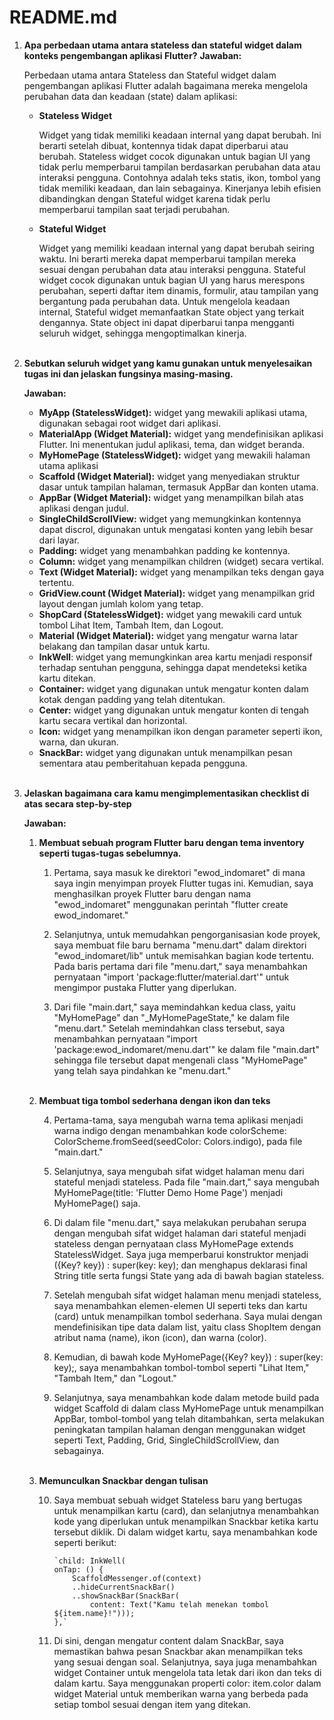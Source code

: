<h1>README.md</h1>


1. **Apa perbedaan utama antara stateless dan stateful widget dalam konteks pengembangan aplikasi Flutter?**
    **Jawaban:**

    Perbedaan utama antara Stateless dan Stateful widget dalam pengembangan aplikasi Flutter adalah bagaimana mereka mengelola perubahan data dan keadaan (state) dalam aplikasi:

    * **Stateless Widget**

        Widget yang tidak memiliki keadaan internal yang dapat berubah. Ini berarti setelah dibuat, kontennya tidak dapat diperbarui atau berubah. Stateless widget cocok digunakan untuk bagian UI yang tidak perlu memperbarui tampilan berdasarkan perubahan data atau interaksi pengguna. Contohnya adalah teks statis, ikon, tombol yang tidak memiliki keadaan, dan lain sebagainya. Kinerjanya lebih efisien dibandingkan dengan Stateful widget karena tidak perlu memperbarui tampilan saat terjadi perubahan.
        
    * **Stateful Widget**

        Widget yang memiliki keadaan internal yang dapat berubah seiring waktu. Ini berarti mereka dapat memperbarui tampilan mereka sesuai dengan perubahan data atau interaksi pengguna. Stateful widget cocok digunakan untuk bagian UI yang harus merespons perubahan, seperti daftar item dinamis, formulir, atau tampilan yang bergantung pada perubahan data. Untuk mengelola keadaan internal, Stateful widget memanfaatkan State object yang terkait dengannya. State object ini dapat diperbarui tanpa mengganti seluruh widget, sehingga mengoptimalkan kinerja.<br><br>

2. **Sebutkan seluruh widget yang kamu gunakan untuk menyelesaikan tugas ini dan jelaskan fungsinya masing-masing.**

    **Jawaban:**

    * **MyApp (StatelessWidget):** widget yang mewakili aplikasi utama, digunakan sebagai root widget dari aplikasi.
    * **MaterialApp (Widget Material):** widget yang mendefinisikan aplikasi Flutter. Ini menentukan judul aplikasi, tema, dan widget beranda.
    * **MyHomePage (StatelessWidget):** widget yang mewakili halaman utama aplikasi
    * **Scaffold (Widget Material):** widget yang menyediakan struktur dasar untuk tampilan halaman, termasuk AppBar dan konten utama.
    * **AppBar (Widget Material):** widget yang menampilkan bilah atas aplikasi dengan judul.
    * **SingleChildScrollView:** widget yang memungkinkan kontennya dapat discrol, digunakan untuk mengatasi konten yang lebih besar dari layar.
    * **Padding:** widget yang menambahkan padding ke kontennya.
    * **Column:** widget yang menampilkan children (widget) secara vertikal.
    * **Text (Widget Material):** widget yang menampilkan teks dengan gaya tertentu.
    * **GridView.count (Widget Material):** widget yang menampilkan grid layout dengan jumlah kolom yang tetap.
    * **ShopCard (StatelessWidget):** widget yang mewakili card untuk tombol Lihat Item, Tambah Item, dan Logout.
    * **Material (Widget Material):** widget yang mengatur warna latar belakang dan tampilan dasar untuk kartu.
    * **InkWell**: widget yang memungkinkan area kartu menjadi responsif terhadap sentuhan pengguna, sehingga dapat mendeteksi ketika kartu ditekan.
    * **Container:** widget yang digunakan untuk mengatur konten dalam kotak dengan padding yang telah ditentukan.
    * **Center:** widget yang digunakan untuk mengatur konten di tengah kartu secara vertikal dan horizontal.
    * **Icon:** widget yang menampilkan ikon dengan parameter seperti ikon, warna, dan ukuran.
    * **SnackBar:** widget yang digunakan untuk menampilkan pesan sementara atau pemberitahuan kepada pengguna.<br><br>

3. **Jelaskan bagaimana cara kamu mengimplementasikan checklist di atas secara step-by-step**

    **Jawaban:**

    1. **Membuat sebuah program Flutter baru dengan tema inventory seperti tugas-tugas sebelumnya.**
        1. Pertama, saya masuk ke direktori "ewod_indomaret" di mana saya ingin menyimpan proyek Flutter tugas ini. Kemudian, saya menghasilkan proyek Flutter baru dengan nama "ewod_indomaret" menggunakan perintah "flutter create ewod_indomaret."

        2. Selanjutnya, untuk memudahkan pengorganisasian kode proyek, saya membuat file baru bernama "menu.dart" dalam direktori "ewod_indomaret/lib" untuk memisahkan bagian kode tertentu. Pada baris pertama dari file "menu.dart," saya menambahkan pernyataan "import 'package:flutter/material.dart'" untuk mengimpor pustaka Flutter yang diperlukan.

        3. Dari file "main.dart," saya memindahkan kedua class, yaitu "MyHomePage" dan "_MyHomePageState," ke dalam file "menu.dart." Setelah memindahkan class tersebut, saya menambahkan pernyataan "import 'package:ewod_indomaret/menu.dart'" ke dalam file "main.dart" sehingga file tersebut dapat mengenali class "MyHomePage" yang telah saya pindahkan ke "menu.dart."<br><br>

    2. **Membuat tiga tombol sederhana dengan ikon dan teks**

        4. Pertama-tama, saya mengubah warna tema aplikasi menjadi warna indigo dengan menambahkan kode colorScheme: ColorScheme.fromSeed(seedColor: Colors.indigo), pada file "main.dart."

        5. Selanjutnya, saya mengubah sifat widget halaman menu dari stateful menjadi stateless. Pada file "main.dart," saya mengubah MyHomePage(title: 'Flutter Demo Home Page') menjadi MyHomePage() saja.

        6. Di dalam file "menu.dart," saya melakukan perubahan serupa dengan mengubah sifat widget halaman dari stateful menjadi stateless dengan pernyataan class MyHomePage extends StatelessWidget. Saya juga memperbarui konstruktor menjadi ({Key? key}) : super(key: key); dan menghapus deklarasi final String title serta fungsi State yang ada di bawah bagian stateless.

        7. Setelah mengubah sifat widget halaman menu menjadi stateless, saya menambahkan elemen-elemen UI seperti teks dan kartu (card) untuk menampilkan tombol sederhana. Saya mulai dengan mendefinisikan tipe data dalam list, yaitu class ShopItem dengan atribut nama (name), ikon (icon), dan warna (color).

        8. Kemudian, di bawah kode MyHomePage({Key? key}) : super(key: key);, saya menambahkan tombol-tombol seperti "Lihat Item," "Tambah Item," dan "Logout."

        9. Selanjutnya, saya menambahkan kode dalam metode build pada widget Scaffold di dalam class MyHomePage untuk menampilkan AppBar, tombol-tombol yang telah ditambahkan, serta melakukan peningkatan tampilan halaman dengan menggunakan widget seperti Text, Padding, Grid, SingleChildScrollView, dan sebagainya.<br><br>
        
    3. **Memunculkan Snackbar dengan tulisan**
    
        10. Saya membuat sebuah widget Stateless baru yang bertugas untuk menampilkan kartu (card), dan selanjutnya menambahkan kode yang diperlukan untuk menampilkan Snackbar ketika kartu tersebut diklik. Di dalam widget kartu, saya menambahkan kode seperti berikut:

                `child: InkWell(
                onTap: () {
                    ScaffoldMessenger.of(context)
                    ..hideCurrentSnackBar()
                    ..showSnackBar(SnackBar(
                        content: Text("Kamu telah menekan tombol ${item.name}!")));
                },`

        11. Di sini, dengan mengatur content dalam SnackBar, saya memastikan bahwa pesan Snackbar akan menampilkan teks yang sesuai dengan soal. Selanjutnya, saya juga menambahkan widget Container untuk mengelola tata letak dari ikon dan teks di dalam kartu. Saya menggunakan properti color: item.color dalam widget Material untuk memberikan warna yang berbeda pada setiap tombol sesuai dengan item yang ditekan.
